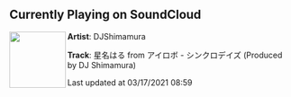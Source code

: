 ## Currently Playing on SoundCloud

[<img align="left" width="100" src="https://i1.sndcdn.com/artworks-0KgPbzsBKFO57JqH-Jv7oig-t500x500.jpg">](https://soundcloud.com/djshimamura/from-produced-by-dj-shimamura)

**Artist**: DJShimamura 

**Track**: 星名はる from アイロボ - シンクロデイズ (Produced by DJ Shimamura)

Last updated at 03/17/2021 08:59
